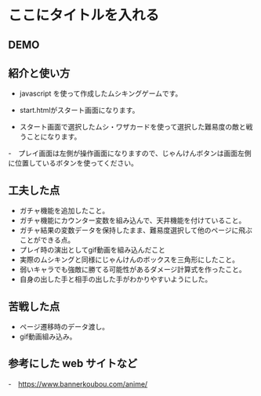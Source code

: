 # ここにタイトルを入れる

## DEMO


## 紹介と使い方

  - javascript を使って作成したムシキングゲームです。
  
  - start.htmlがスタート画面になります。
  
  - スタート画面で選択したムシ・ワザカードを使って選択した難易度の敵と戦うことになります。
  
  -　プレイ画面は左側が操作画面になりますので、じゃんけんボタンは画面左側に位置しているボタンを使ってください。

## 工夫した点

  - ガチャ機能を追加したこと。
  - ガチャ機能にカウンター変数を組み込んで、天井機能を付けていること。
  - ガチャ結果の変数データを保持したまま、難易度選択して他のページに飛ぶことができる点。
  - プレイ時の演出としてgif動画を組み込んだこと
  - 実際のムシキングと同様にじゃんけんのボックスを三角形にしたこと。
  - 弱いキャラでも強敵に勝てる可能性があるダメージ計算式を作ったこと。
  - 自身の出した手と相手の出した手がわかりやすいようにした。

## 苦戦した点

  - ページ遷移時のデータ渡し。
  - gif動画組み込み。

## 参考にした web サイトなど

  -　https://www.bannerkoubou.com/anime/
